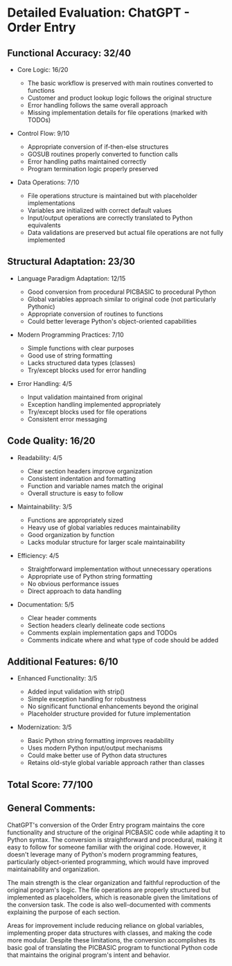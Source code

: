 # Detailed Evaluation: ChatGPT - Order Entry

## Functional Accuracy: 32/40

- Core Logic: 16/20

  - The basic workflow is preserved with main routines converted to functions
  - Customer and product lookup logic follows the original structure
  - Error handling follows the same overall approach
  - Missing implementation details for file operations (marked with TODOs)

- Control Flow: 9/10

  - Appropriate conversion of if-then-else structures
  - GOSUB routines properly converted to function calls
  - Error handling paths maintained correctly
  - Program termination logic properly preserved

- Data Operations: 7/10
  - File operations structure is maintained but with placeholder implementations
  - Variables are initialized with correct default values
  - Input/output operations are correctly translated to Python equivalents
  - Data validations are preserved but actual file operations are not fully implemented

## Structural Adaptation: 23/30

- Language Paradigm Adaptation: 12/15

  - Good conversion from procedural PICBASIC to procedural Python
  - Global variables approach similar to original code (not particularly Pythonic)
  - Appropriate conversion of routines to functions
  - Could better leverage Python's object-oriented capabilities

- Modern Programming Practices: 7/10

  - Simple functions with clear purposes
  - Good use of string formatting
  - Lacks structured data types (classes)
  - Try/except blocks used for error handling

- Error Handling: 4/5
  - Input validation maintained from original
  - Exception handling implemented appropriately
  - Try/except blocks used for file operations
  - Consistent error messaging

## Code Quality: 16/20

- Readability: 4/5

  - Clear section headers improve organization
  - Consistent indentation and formatting
  - Function and variable names match the original
  - Overall structure is easy to follow

- Maintainability: 3/5

  - Functions are appropriately sized
  - Heavy use of global variables reduces maintainability
  - Good organization by function
  - Lacks modular structure for larger scale maintainability

- Efficiency: 4/5

  - Straightforward implementation without unnecessary operations
  - Appropriate use of Python string formatting
  - No obvious performance issues
  - Direct approach to data handling

- Documentation: 5/5
  - Clear header comments
  - Section headers clearly delineate code sections
  - Comments explain implementation gaps and TODOs
  - Comments indicate where and what type of code should be added

## Additional Features: 6/10

- Enhanced Functionality: 3/5

  - Added input validation with strip()
  - Simple exception handling for robustness
  - No significant functional enhancements beyond the original
  - Placeholder structure provided for future implementation

- Modernization: 3/5
  - Basic Python string formatting improves readability
  - Uses modern Python input/output mechanisms
  - Could make better use of Python data structures
  - Retains old-style global variable approach rather than classes

## Total Score: 77/100

## General Comments:

ChatGPT's conversion of the Order Entry program maintains the core functionality and structure of the original PICBASIC code while adapting it to Python syntax. The conversion is straightforward and procedural, making it easy to follow for someone familiar with the original code. However, it doesn't leverage many of Python's modern programming features, particularly object-oriented programming, which would have improved maintainability and organization.

The main strength is the clear organization and faithful reproduction of the original program's logic. The file operations are properly structured but implemented as placeholders, which is reasonable given the limitations of the conversion task. The code is also well-documented with comments explaining the purpose of each section.

Areas for improvement include reducing reliance on global variables, implementing proper data structures with classes, and making the code more modular. Despite these limitations, the conversion accomplishes its basic goal of translating the PICBASIC program to functional Python code that maintains the original program's intent and behavior.
